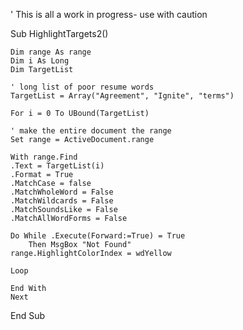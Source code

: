 ' This is all a work in progress- use with caution

Sub HighlightTargets2()

	Dim range As range
	Dim i As Long
	Dim TargetList

	' long list of poor resume words
	TargetList = Array("Agreement", "Ignite", "terms")

	For i = 0 To UBound(TargetList)

	' make the entire document the range
	Set range = ActiveDocument.range

	With range.Find
	.Text = TargetList(i)
	.Format = True
	.MatchCase = false
	.MatchWholeWord = False
	.MatchWildcards = False
	.MatchSoundsLike = False
	.MatchAllWordForms = False

	Do While .Execute(Forward:=True) = True
		Then MsgBox "Not Found"
	range.HighlightColorIndex = wdYellow

	Loop

	End With
	Next

End Sub
